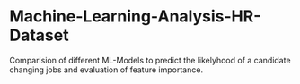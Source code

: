 # Machine-Learning-Analysis-HR-Dataset
Comparision of different ML-Models to predict the likelyhood of a candidate changing jobs and evaluation of feature importance.
